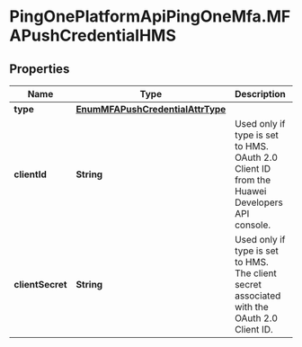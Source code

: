 # PingOnePlatformApiPingOneMfa.MFAPushCredentialHMS

## Properties

Name | Type | Description | Notes
------------ | ------------- | ------------- | -------------
**type** | [**EnumMFAPushCredentialAttrType**](EnumMFAPushCredentialAttrType.md) |  | 
**clientId** | **String** | Used only if type is set to HMS. OAuth 2.0 Client ID from the Huawei Developers API console. | 
**clientSecret** | **String** | Used only if type is set to HMS. The client secret associated with the OAuth 2.0 Client ID. | 



